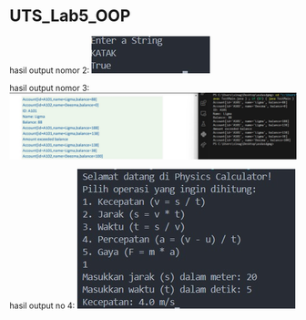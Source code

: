 # UTS_Lab5_OOP
hasil output nomor 2:
![alt text](https://github.com/Venda-Alfingki/UTS_Lab5_OOP/blob/main/output%202.jpeg?raw=true)

hasil output nomor 3:
 ![alt text](https://github.com/Venda-Alfingki/UTS_Lab5_OOP/blob/main/output%203.jpeg?raw=true)

hasil output no 4:
![alt text](https://github.com/Venda-Alfingki/UTS_Lab5_OOP/blob/main/output%204.jpeg?raw=true)
